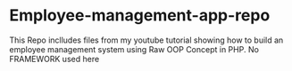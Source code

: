 # Employee-management-app-repo
This Repo inclludes files from my youtube tutorial showing how to build an employee management system using Raw OOP Concept in PHP. No FRAMEWORK used here
